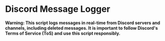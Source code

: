 # Discord Message Logger

**Warning: This script logs messages in real-time from Discord servers and channels, including deleted messages. It is important to follow Discord's Terms of Service (ToS) and use this script responsibly.**
